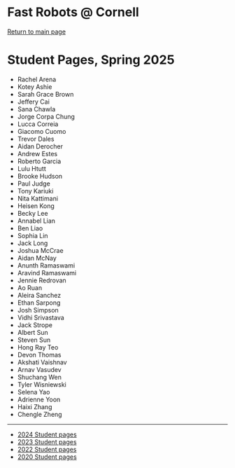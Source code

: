 # Fast Robots @ Cornell

[Return to main page](./index.md)

# Student Pages, Spring 2025
* Rachel Arena
* Kotey Ashie
* Sarah Grace Brown
* Jeffery Cai
* Sana Chawla
* Jorge Corpa Chung
* Lucca Correia
* Giacomo Cuomo
* Trevor Dales
* Aidan Derocher
* Andrew Estes
* Roberto Garcia
* Lulu Htutt
* Brooke Hudson
* Paul Judge
* Tony Kariuki
* Nita Kattimani
* Heisen Kong
* Becky Lee
* Annabel Lian
* Ben Liao
* Sophia Lin
* Jack Long
* Joshua McCrae
* Aidan McNay
* Anunth Ramaswami
* Aravind Ramaswami
* Jennie Redrovan
* Ao Ruan
* Aleira Sanchez
* Ethan Sarpong
* Josh Simpson
* Vidhi Srivastava
* Jack Strope
* Albert Sun
* Steven Sun
* Hong Ray Teo
* Devon Thomas
* Akshati Vaishnav
* Arnav Vasudev
* Shuchang Wen
* Tyler Wisniewski
* Selena Yao
* Adrienne Yoon
* Haixi Zhang
* Chengle Zheng

<!--
* [Alex Allen](https://tripa2020.github.io) This is just for formatting
-->
---
* [2024 Student pages](https://fastrobotscornell.github.io/FastRobots2024/StudentPages.html)
* [2023 Student pages](https://cei-lab.github.io/FastRobots-2023/StudentPage)
* [2022 Student pages](https://cei-lab.github.io/ECE4960-2022/StudentPages.html)
* [2020 Student pages](https://cei-lab.github.io/ECE4960-2020/StudentPages.html)
